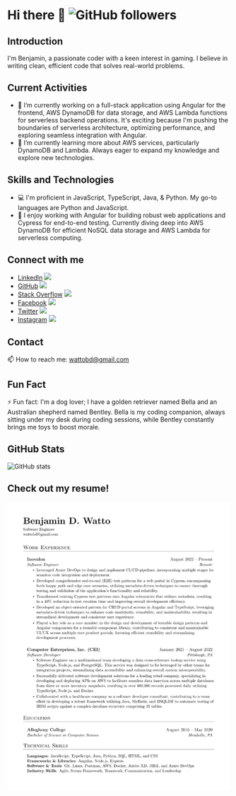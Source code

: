 # Hi there 👋 ![GitHub followers](https://img.shields.io/github/followers/wattob?label=Follow%20Me%21&style=social)

## Introduction
I'm Benjamin, a passionate coder with a keen interest in gaming. I believe in writing clean, efficient code that solves real-world problems.

## Current Activities
- 🔭 I’m currently working on a full-stack application using Angular for the frontend, AWS DynamoDB for data storage, and AWS Lambda functions for serverless backend operations. It's exciting because I'm pushing the boundaries of serverless architecture, optimizing performance, and exploring seamless integration with Angular.
- 🌱 I’m currently learning more about AWS services, particularly DynamoDB and Lambda. Always eager to expand my knowledge and explore new technologies.

## Skills and Technologies
- 💻 I'm proficient in JavaScript, TypeScript, Java, & Python. My go-to languages are Python and JavaScript.
- 🚀 I enjoy working with Angular for building robust web applications and Cypress for end-to-end testing. Currently diving deep into AWS DynamoDB for efficient NoSQL data storage and AWS Lambda for serverless computing.

<!-- ## Projects
Here are some projects I'm proud of:
1. [Project 1](link-to-project-1): Brief description of the project.
2. [Project 2](link-to-project-2): Brief description of the project. -->

## Connect with me
- [LinkedIn](https://linkedin.com/in/benjaminwatto/) [<img src="https://img.icons8.com/color/48/000000/linkedin.png" width="25"/>](https://linkedin.com/in/benjaminwatto/)
- [GitHub](https://github.com/wattob) [<img src="https://img.icons8.com/ios/50/000000/github.png" width="25"/>](https://github.com/wattob)
- [Stack Overflow](https://stackoverflow.com/users/10458181/ben) [<img src="https://img.icons8.com/color/48/000000/stackoverflow.png" width="25"/>](https://stackoverflow.com/users/10458181/ben)
- [Facebook](https://facebook.com/wattobenjamin) [<img src="https://img.icons8.com/color/48/000000/facebook.png" width="25"/>](https://facebook.com/wattobenjamin)
- [Twitter](https://twitter.com/wattobd) [<img src="https://img.icons8.com/color/48/000000/twitter.png" width="25"/>](https://twitter.com/wattobd)
- [Instagram](https://instagram.com/benjamindwatto/) [<img src="https://img.icons8.com/color/48/000000/instagram.png" width="25"/>](https://instagram.com/benjamindwatto/)

## Contact
📫 How to reach me: wattobd@gmail.com

## Fun Fact
⚡ Fun fact: I'm a dog lover; I have a golden retriever named Bella and an Australian shepherd named Bentley. Bella is my coding companion, always sitting under my desk during coding sessions, while Bentley constantly brings me toys to boost morale.

## GitHub Stats
![GitHub stats](https://github-readme-stats.vercel.app/api?username=wattob&show_icons=true)

## Check out my resume!
![Resume](resume/resume_preview.png)
